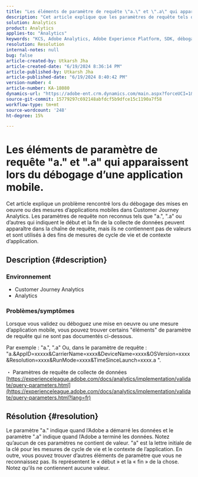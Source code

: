 ```yaml
---
title: "Les éléments de paramètre de requête \"a.\" et \".a\" qui apparaissent lors du débogage d’une application mobile."
description: "Cet article explique que les paramètres de requête tels que \"a.\", \".a\" vus lors du débogage des mises en oeuvre d’applications mobiles dans CJA font partie du processus de collecte de données d’Adobe."
solution: Analytics
product: Analytics
applies-to: "Analytics"
keywords: "KCS, Adobe Analytics, Adobe Experience Platform, SDK, débogage, paramètres de requête"
resolution: Resolution
internal-notes: null
bug: false
article-created-by: Utkarsh Jha
article-created-date: "6/19/2024 8:36:14 PM"
article-published-by: Utkarsh Jha
article-published-date: "6/19/2024 8:40:42 PM"
version-number: 4
article-number: KA-18080
dynamics-url: "https://adobe-ent.crm.dynamics.com/main.aspx?forceUCI=1&pagetype=entityrecord&etn=knowledgearticle&id=a247988f-7b2e-ef11-840a-00224809e160"
source-git-commit: 15779297c692148abfdcf5b9dfce15c1190a7f58
workflow-type: tm+mt
source-wordcount: '248'
ht-degree: 15%

---
```


# Les éléments de paramètre de requête &quot;a.&quot; et &quot;.a&quot; qui apparaissent lors du débogage d’une application mobile.


Cet article explique un problème rencontré lors du débogage des mises en oeuvre ou des mesures d’applications mobiles dans Customer Journey Analytics. Les paramètres de requête non reconnus tels que &quot;a.&quot;, &quot;.a&quot; ou d’autres qui indiquent le début et la fin de la collecte de données peuvent apparaître dans la chaîne de requête, mais ils ne contiennent pas de valeurs et sont utilisés à des fins de mesures de cycle de vie et de contexte d’application.

## Description {#description}


### <b>Environnement</b>

- Customer Journey Analytics
- Analytics




### <b>Problèmes/symptômes</b>

Lorsque vous validez ou déboguez une mise en oeuvre ou une mesure d’application mobile, vous pouvez trouver certains &quot;éléments&quot; de paramètre de requête qui ne sont pas documentés ci-dessous.

Par exemple : &quot;a.&quot;, &quot;.a&quot; Ou, dans le paramètre de requête : &quot;a.&amp;AppID=xxxxx&amp;CarrierName=xxxx&amp;DeviceName=xxxx&amp;OSVersion=xxxx&amp;Resolution=xxxx&amp;RunMode=xxxx&amp;TimeSinceLaunch=xxxx.a &quot;.

・ Paramètres de requête de collecte de données
[https://experienceleague.adobe.com/docs/analytics/implementation/validate/query-parameters.html](https://experienceleague.adobe.com/docs/analytics/implementation/validate/query-parameters.html?lang=fr)




## Résolution {#resolution}


Le paramètre &quot;a.&quot; indique quand l’Adobe a démarré les données et le paramètre &quot;.a&quot; indique quand l’Adobe a terminé les données. Notez qu’aucun de ces paramètres ne contient de valeur. &quot;a&quot; est la lettre initiale de la clé pour les mesures de cycle de vie et le contexte de l’application. En outre, vous pouvez trouver d’autres éléments de paramètre que vous ne reconnaissez pas. Ils représentent le « début » et la « fin » de la chose. Notez qu’ils ne contiennent aucune valeur.
